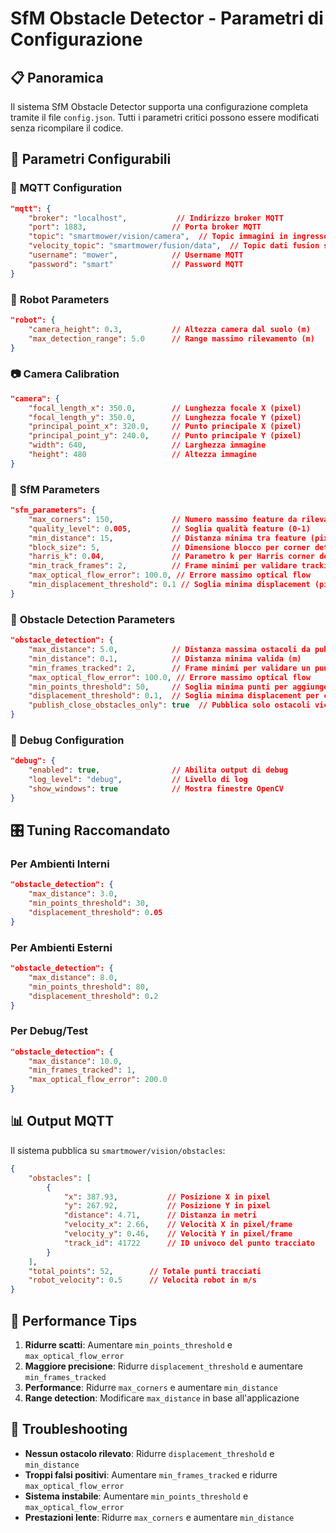 # SfM Obstacle Detector - Parametri di Configurazione

## 📋 Panoramica

Il sistema SfM Obstacle Detector supporta una configurazione completa tramite il file `config.json`. Tutti i parametri critici possono essere modificati senza ricompilare il codice.

## 🔧 Parametri Configurabili

### 📡 **MQTT Configuration**
```json
"mqtt": {
    "broker": "localhost",           // Indirizzo broker MQTT
    "port": 1883,                   // Porta broker MQTT
    "topic": "smartmower/vision/camera",  // Topic immagini in ingresso
    "velocity_topic": "smartmower/fusion/data",  // Topic dati fusion sensor (include velocità)
    "username": "mower",            // Username MQTT
    "password": "smart"             // Password MQTT
}
```

### 🤖 **Robot Parameters**
```json
"robot": {
    "camera_height": 0.3,           // Altezza camera dal suolo (m)
    "max_detection_range": 5.0      // Range massimo rilevamento (m)
}
```

### 📷 **Camera Calibration**
```json
"camera": {
    "focal_length_x": 350.0,        // Lunghezza focale X (pixel)
    "focal_length_y": 350.0,        // Lunghezza focale Y (pixel)
    "principal_point_x": 320.0,     // Punto principale X (pixel)
    "principal_point_y": 240.0,     // Punto principale Y (pixel)
    "width": 640,                   // Larghezza immagine
    "height": 480                   // Altezza immagine
}
```

### 🎯 **SfM Parameters**
```json
"sfm_parameters": {
    "max_corners": 150,             // Numero massimo feature da rilevare
    "quality_level": 0.005,         // Soglia qualità feature (0-1)
    "min_distance": 15,             // Distanza minima tra feature (pixel)
    "block_size": 5,                // Dimensione blocco per corner detection
    "harris_k": 0.04,               // Parametro k per Harris corner detector
    "min_track_frames": 2,          // Frame minimi per validare tracking
    "max_optical_flow_error": 100.0, // Errore massimo optical flow
    "min_displacement_threshold": 0.1 // Soglia minima displacement (pixel)
}
```

### 🚧 **Obstacle Detection Parameters**
```json
"obstacle_detection": {
    "max_distance": 5.0,            // Distanza massima ostacoli da pubblicare (m)
    "min_distance": 0.1,            // Distanza minima valida (m)
    "min_frames_tracked": 2,        // Frame minimi per validare un punto
    "max_optical_flow_error": 100.0, // Errore massimo optical flow
    "min_points_threshold": 50,     // Soglia minima punti per aggiungere nuove feature
    "displacement_threshold": 0.1,  // Soglia minima displacement per calcolo distanza
    "publish_close_obstacles_only": true  // Pubblica solo ostacoli vicini
}
```

### 🐛 **Debug Configuration**
```json
"debug": {
    "enabled": true,                // Abilita output di debug
    "log_level": "debug",           // Livello di log
    "show_windows": true            // Mostra finestre OpenCV
}
```

## 🎛️ **Tuning Raccomandato**

### Per Ambienti Interni
```json
"obstacle_detection": {
    "max_distance": 3.0,
    "min_points_threshold": 30,
    "displacement_threshold": 0.05
}
```

### Per Ambienti Esterni
```json
"obstacle_detection": {
    "max_distance": 8.0,
    "min_points_threshold": 80,
    "displacement_threshold": 0.2
}
```

### Per Debug/Test
```json
"obstacle_detection": {
    "max_distance": 10.0,
    "min_frames_tracked": 1,
    "max_optical_flow_error": 200.0
}
```

## 📊 **Output MQTT**

Il sistema pubblica su `smartmower/vision/obstacles`:

```json
{
    "obstacles": [
        {
            "x": 387.93,           // Posizione X in pixel
            "y": 267.92,           // Posizione Y in pixel  
            "distance": 4.71,      // Distanza in metri
            "velocity_x": 2.66,    // Velocità X in pixel/frame
            "velocity_y": 0.46,    // Velocità Y in pixel/frame
            "track_id": 41722      // ID univoco del punto tracciato
        }
    ],
    "total_points": 52,        // Totale punti tracciati
    "robot_velocity": 0.5      // Velocità robot in m/s
}
```

## 🚀 **Performance Tips**

1. **Ridurre scatti**: Aumentare `min_points_threshold` e `max_optical_flow_error`
2. **Maggiore precisione**: Ridurre `displacement_threshold` e aumentare `min_frames_tracked`
3. **Performance**: Ridurre `max_corners` e aumentare `min_distance`
4. **Range detection**: Modificare `max_distance` in base all'applicazione

## 🔧 **Troubleshooting**

- **Nessun ostacolo rilevato**: Ridurre `displacement_threshold` e `min_distance`
- **Troppi falsi positivi**: Aumentare `min_frames_tracked` e ridurre `max_optical_flow_error`
- **Sistema instabile**: Aumentare `min_points_threshold` e `max_optical_flow_error`
- **Prestazioni lente**: Ridurre `max_corners` e aumentare `min_distance`
